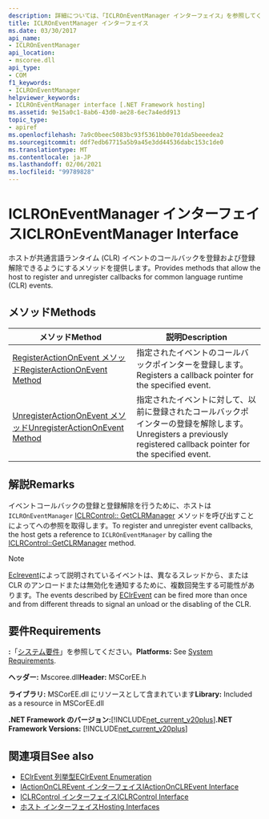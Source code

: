 ```yaml
---
description: 詳細については、「ICLROnEventManager インターフェイス」を参照してください。
title: ICLROnEventManager インターフェイス
ms.date: 03/30/2017
api_name:
- ICLROnEventManager
api_location:
- mscoree.dll
api_type:
- COM
f1_keywords:
- ICLROnEventManager
helpviewer_keywords:
- ICLROnEventManager interface [.NET Framework hosting]
ms.assetid: 9e15a0c1-8ab6-43d0-ae28-6ec7a4edd913
topic_type:
- apiref
ms.openlocfilehash: 7a9c0beec5083bc93f5361bb0e701da5beeedea2
ms.sourcegitcommit: ddf7edb67715a5b9a45e3dd44536dabc153c1de0
ms.translationtype: MT
ms.contentlocale: ja-JP
ms.lasthandoff: 02/06/2021
ms.locfileid: "99789828"
---
```

# <a name="iclroneventmanager-interface"></a><span data-ttu-id="807d2-103">ICLROnEventManager インターフェイス</span><span class="sxs-lookup"><span data-stu-id="807d2-103">ICLROnEventManager Interface</span></span>

<span data-ttu-id="807d2-104">ホストが共通言語ランタイム (CLR) イベントのコールバックを登録および登録解除できるようにするメソッドを提供します。</span><span class="sxs-lookup"><span data-stu-id="807d2-104">Provides methods that allow the host to register and unregister callbacks for common language runtime (CLR) events.</span></span>  
  
## <a name="methods"></a><span data-ttu-id="807d2-105">メソッド</span><span class="sxs-lookup"><span data-stu-id="807d2-105">Methods</span></span>  
  
|<span data-ttu-id="807d2-106">メソッド</span><span class="sxs-lookup"><span data-stu-id="807d2-106">Method</span></span>|<span data-ttu-id="807d2-107">説明</span><span class="sxs-lookup"><span data-stu-id="807d2-107">Description</span></span>|  
|------------|-----------------|  
|[<span data-ttu-id="807d2-108">RegisterActionOnEvent メソッド</span><span class="sxs-lookup"><span data-stu-id="807d2-108">RegisterActionOnEvent Method</span></span>](iclroneventmanager-registeractiononevent-method.md)|<span data-ttu-id="807d2-109">指定されたイベントのコールバックポインターを登録します。</span><span class="sxs-lookup"><span data-stu-id="807d2-109">Registers a callback pointer for the specified event.</span></span>|  
|[<span data-ttu-id="807d2-110">UnregisterActionOnEvent メソッド</span><span class="sxs-lookup"><span data-stu-id="807d2-110">UnregisterActionOnEvent Method</span></span>](iclroneventmanager-unregisteractiononevent-method.md)|<span data-ttu-id="807d2-111">指定されたイベントに対して、以前に登録されたコールバックポインターの登録を解除します。</span><span class="sxs-lookup"><span data-stu-id="807d2-111">Unregisters a previously registered callback pointer for the specified event.</span></span>|  
  
## <a name="remarks"></a><span data-ttu-id="807d2-112">解説</span><span class="sxs-lookup"><span data-stu-id="807d2-112">Remarks</span></span>  

 <span data-ttu-id="807d2-113">イベントコールバックの登録と登録解除を行うために、ホストは `ICLROnEventManager` [ICLRControl:: GetCLRManager](iclrcontrol-getclrmanager-method.md) メソッドを呼び出すことによってへの参照を取得します。</span><span class="sxs-lookup"><span data-stu-id="807d2-113">To register and unregister event callbacks, the host gets a reference to `ICLROnEventManager` by calling the [ICLRControl::GetCLRManager](iclrcontrol-getclrmanager-method.md) method.</span></span>  
  
> [!NOTE]
> <span data-ttu-id="807d2-114">[Eclrevent](eclrevent-enumeration.md)によって説明されているイベントは、異なるスレッドから、または CLR のアンロードまたは無効化を通知するために、複数回発生する可能性があります。</span><span class="sxs-lookup"><span data-stu-id="807d2-114">The events described by [EClrEvent](eclrevent-enumeration.md) can be fired more than once and from different threads to signal an unload or the disabling of the CLR.</span></span>  
  
## <a name="requirements"></a><span data-ttu-id="807d2-115">要件</span><span class="sxs-lookup"><span data-stu-id="807d2-115">Requirements</span></span>  

 <span data-ttu-id="807d2-116">**:**「[システム要件](../../get-started/system-requirements.md)」を参照してください。</span><span class="sxs-lookup"><span data-stu-id="807d2-116">**Platforms:** See [System Requirements](../../get-started/system-requirements.md).</span></span>  
  
 <span data-ttu-id="807d2-117">**ヘッダー:** Mscoree.dll</span><span class="sxs-lookup"><span data-stu-id="807d2-117">**Header:** MSCorEE.h</span></span>  
  
 <span data-ttu-id="807d2-118">**ライブラリ:** MSCorEE.dll にリソースとして含まれています</span><span class="sxs-lookup"><span data-stu-id="807d2-118">**Library:** Included as a resource in MSCorEE.dll</span></span>  
  
 <span data-ttu-id="807d2-119">**.NET Framework のバージョン:**[!INCLUDE[net_current_v20plus](../../../../includes/net-current-v20plus-md.md)]</span><span class="sxs-lookup"><span data-stu-id="807d2-119">**.NET Framework Versions:** [!INCLUDE[net_current_v20plus](../../../../includes/net-current-v20plus-md.md)]</span></span>  
  
## <a name="see-also"></a><span data-ttu-id="807d2-120">関連項目</span><span class="sxs-lookup"><span data-stu-id="807d2-120">See also</span></span>

- [<span data-ttu-id="807d2-121">EClrEvent 列挙型</span><span class="sxs-lookup"><span data-stu-id="807d2-121">EClrEvent Enumeration</span></span>](eclrevent-enumeration.md)
- [<span data-ttu-id="807d2-122">IActionOnCLREvent インターフェイス</span><span class="sxs-lookup"><span data-stu-id="807d2-122">IActionOnCLREvent Interface</span></span>](iactiononclrevent-interface.md)
- [<span data-ttu-id="807d2-123">ICLRControl インターフェイス</span><span class="sxs-lookup"><span data-stu-id="807d2-123">ICLRControl Interface</span></span>](iclrcontrol-interface.md)
- [<span data-ttu-id="807d2-124">ホスト インターフェイス</span><span class="sxs-lookup"><span data-stu-id="807d2-124">Hosting Interfaces</span></span>](hosting-interfaces.md)
